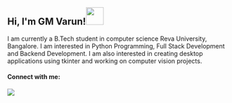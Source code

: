 <h2>Hi, I'm GM Varun!<img src="https://user-images.githubusercontent.com/72432752/150812186-991b0c21-e1c3-4816-9169-4065c1abd36d.jpg" height="40" width="40" ></h2>

<p>I am currently a B.Tech student in computer science Reva University, Bangalore.
I am interested in Python Programming, Full Stack Development and Backend Development.
I am also interested in creating desktop applications using tkinter and working on computer vision projects.</p>

<h4>Connect with me:</h4>

<img src="https://camo.githubusercontent.com/40f4280fdb33fbf3e510f5062e526ff98eb291e54a3ba8fad68f1c52ccd50e9c/68747470733a2f2f696d672e736869656c64732e696f2f62616467652f696e7374616772616d2d2532334646464646462e7376673f266c6f676f3d696e7374616772616d" data-canonical-src="https://img.shields.io/badge/instagram-%23FFFFFF.svg?&amp;logo=instagram" style="max-width: 100%;">

    
